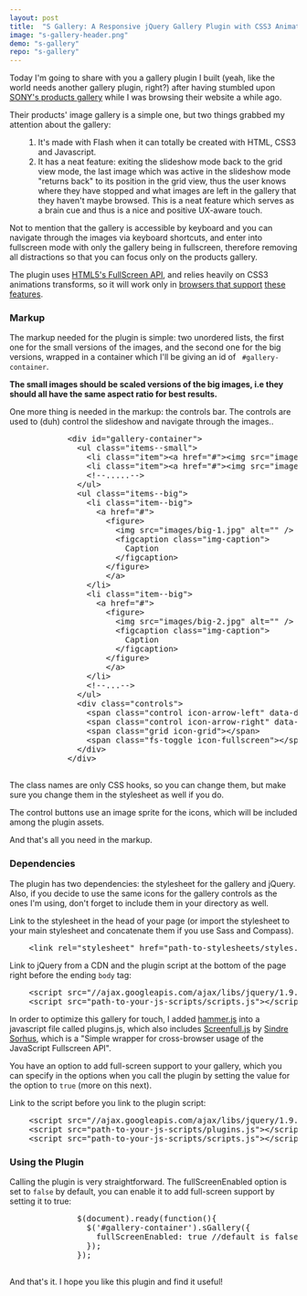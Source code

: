 ```yaml
---
layout: post
title:  "S Gallery: A Responsive jQuery Gallery Plugin with CSS3 Animations"
image: "s-gallery-header.png"
demo: "s-gallery"
repo: "s-gallery"
---
```


<p class="size-2x">Today I'm going to share with you a gallery plugin I built (yeah, like the world needs another gallery plugin, right?) after having stumbled upon <a href="http://store.sony.com/webapp/wcs/stores/servlet/ProductDisplay?catalogId=10551&storeId=10151&langId=-1&productId=8198552921666556433#gallery" title="Sony's Product Gallery Page">SONY's products gallery</a> while I was browsing their website a while ago. </p>

<p>Their products' image gallery is a simple one, but two things grabbed my attention about the gallery: </p>

<ol style="padding-left:50px">
<li>It's made with Flash when it can totally be created with HTML, CSS3 and Javascript.</li>
<li>It has a neat feature: exiting the slideshow mode back to the grid view mode, the last image which was active in the slideshow mode "returns back" to its position in the grid view, thus the user knows where they have stopped and what images are left in the gallery that they haven't maybe browsed. This is a neat feature which serves as a brain cue and thus is a nice and positive UX-aware touch.</li>
</ol>

<p>Not to mention that the gallery is accessible by keyboard and you can navigate through the images via keyboard shortcuts, and enter into fullscreen mode with only the gallery being in fullscreen, therefore removing all distractions so that you can focus only on the products gallery.</p>

<p class="note warning">The plugin uses <a href="https://developer.mozilla.org/en-US/docs/Web/Guide/DOM/Using_full_screen_mode">HTML5's FullScreen API</a>, and relies heavily on CSS3 animations transforms, so it will work only in <a href="http://caniuse.com/#search=animations">browsers that support</a> <a href="http://caniuse.com/#search=transforms">these features</a>.</p>

<h3>Markup</h3>

<p>The markup needed for the plugin is simple: two unordered lists, the first one for the small versions of the images, and the second one for the big versions, wrapped in a container which I'll be giving an id of <code> #gallery-container</code>.</p>

<p><b>The small images should be scaled versions of the big images, i.e they should all have the same aspect ratio for best results.</b></p>

<p>One more thing is needed in the markup: the controls bar. The controls are used to (duh) control the slideshow and navigate through the images..</p>

<pre class="brush:html;">
            &lt;div id="gallery-container"&gt;
              &lt;ul class="items--small"&gt;
                &lt;li class="item"&gt;&lt;a href="#"&gt;&lt;img src="images/small-1.png" alt="" /&gt;&lt;/a&gt;&lt;/li&gt;
                &lt;li class="item"&gt;&lt;a href="#"&gt;&lt;img src="images/small-2.png" alt="" /&gt;&lt;/a&gt;&lt;/li&gt;
                &lt;!--.....--&gt;
              &lt;/ul&gt;
              &lt;ul class="items--big"&gt;
                &lt;li class="item--big"&gt;
                  &lt;a href="#"&gt;
                    &lt;figure&gt;
                      &lt;img src="images/big-1.jpg" alt="" /&gt;
                      &lt;figcaption class="img-caption"&gt;
                        Caption
                      &lt;/figcaption&gt;
                    &lt;/figure&gt;
                    &lt;/a&gt;
                &lt;/li&gt;
                &lt;li class="item--big"&gt;
                  &lt;a href="#"&gt;
                    &lt;figure&gt;
                      &lt;img src="images/big-2.jpg" alt="" /&gt;
                      &lt;figcaption class="img-caption"&gt;
                        Caption
                      &lt;/figcaption&gt;
                    &lt;/figure&gt;
                    &lt;/a&gt;
                &lt;/li&gt;
                &lt;!--...--&gt;
              &lt;/ul&gt;
              &lt;div class="controls"&gt;
                &lt;span class="control icon-arrow-left" data-direction="previous"&gt;&lt;/span&gt; 
                &lt;span class="control icon-arrow-right" data-direction="next"&gt;&lt;/span&gt; 
                &lt;span class="grid icon-grid"&gt;&lt;/span&gt;
                &lt;span class="fs-toggle icon-fullscreen"&gt;&lt;/span&gt;
              &lt;/div&gt;
            &lt;/div&gt;
            </pre>

<p>The class names are only CSS hooks, so you can change them, but make sure you change them in the stylesheet as well if you do.</p>

<p>The control buttons use an image sprite for the icons, which will be included among the plugin assets.</p>

<p>And that's all you need in the markup.</p>

<h3>Dependencies</h3>

<p>The plugin has two dependencies: the stylesheet for the gallery and jQuery. Also, if you decide to use the same icons for the gallery controls as the ones I'm using, don't forget to include them in your directory as well.</p>

<p>Link to the stylesheet in the head of your page (or import the stylesheet to your main stylesheet and concatenate them if you use Sass and Compass).</p>

<pre class="brush:html;">
    &lt;link rel="stylesheet" href="path-to-stylesheets/styles.css" /&gt;
</pre>

<p>Link to jQuery from a CDN and the plugin script at the bottom of the page right before the ending <code>body</code> tag:</p>

<pre class="brush:html;">
    &lt;script src="//ajax.googleapis.com/ajax/libs/jquery/1.9.1/jquery.min.js"&gt;&lt;/script&gt;
    &lt;script src="path-to-your-js-scripts/scripts.js"&gt;&lt;/script&gt;
</pre>

<p>In order to optimize this gallery for touch, I added <a href="http://eightmedia.github.io/hammer.js/">hammer.js</a> into a javascript file called plugins.js, which also includes <a href="https://github.com/sindresorhus/screenfull.js">Screenfull.js</a> by <a href="https://twitter.com/sindresorhus">Sindre Sorhus</a>, which is a "Simple wrapper for cross-browser usage of the JavaScript Fullscreen API". </p>

<p>You have an option to add full-screen support to your gallery, which you can specify in the options when you call the plugin by setting the value for the option to <code>true</code> (more on this next).</p>

<p>Link to the script before you link to the plugin script: </p>

<pre class="brush:html;">
    &lt;script src="//ajax.googleapis.com/ajax/libs/jquery/1.9.1/jquery.min.js"&gt;&lt;/script&gt;
    &lt;script src="path-to-your-js-scripts/plugins.js"&gt;&lt;/script&gt;
    &lt;script src="path-to-your-js-scripts/scripts.js"&gt;&lt;/script&gt;
</pre>

<h3 id="using-the-plugin">Using the Plugin</h3>

<p>Calling the plugin is very straightforward. The fullScreenEnabled option is set to <code>false</code> by default, you can enable it to add full-screen support by setting it to true:</p>

<pre class="brush: js;">
              $(document).ready(function(){
                $('#gallery-container').sGallery({
                  fullScreenEnabled: true //default is false
                });
              });
            </pre>

<p>And that's it. I hope you like this plugin and find it useful!</p>

